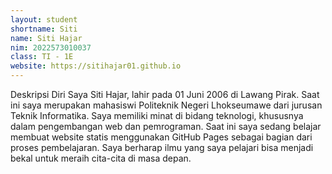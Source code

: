 ```yaml
---
layout: student
shortname: Siti
name: Siti Hajar
nim: 2022573010037
class: TI - 1E
website: https://sitihajar01.github.io
---
```

Deskripsi Diri
Saya Siti Hajar, lahir pada 01 Juni 2006 di Lawang Pirak. Saat ini saya merupakan mahasiswi Politeknik Negeri Lhokseumawe dari jurusan Teknik Informatika. Saya memiliki minat di bidang teknologi, khususnya dalam pengembangan web dan pemrograman.
Saat ini saya sedang belajar membuat website statis menggunakan GitHub Pages sebagai bagian dari proses pembelajaran. Saya berharap ilmu yang saya pelajari bisa menjadi bekal untuk meraih cita-cita di masa depan.
